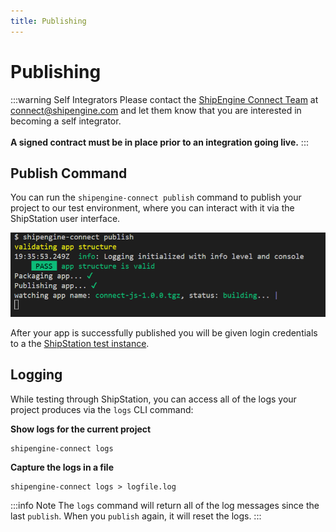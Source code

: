 ```yaml
---
title: Publishing
---
```


# Publishing

:::warning Self Integrators
Please contact the [ShipEngine Connect Team](mailto:connect@shipengine.com) at [connect@shipengine.com](mailto:connect@shipengine.com) and let them know that you are interested in becoming a self integrator.<br/><br/>
**A signed contract must be in place prior to an integration going live.**
:::

## Publish Command
You can run the `shipengine-connect publish` command to publish your project
to our test environment, where you can interact with it via the ShipStation user
interface.

![](./images/shipengine-connect-publish.png)

After your app is successfully published you will be given login credentials to
a the [ShipStation test instance](https://ship-devss111.sslocal.com/).

## Logging
While testing through ShipStation, you can access all of the logs your project
produces via the `logs` CLI command:

**Show logs for the current project**
```
shipengine-connect logs
```

**Capture the logs in a file**
```
shipengine-connect logs > logfile.log
```

:::info Note
The `logs` command will return all of the log messages since the last `publish`.
When you `publish` again, it will reset the logs.
:::
